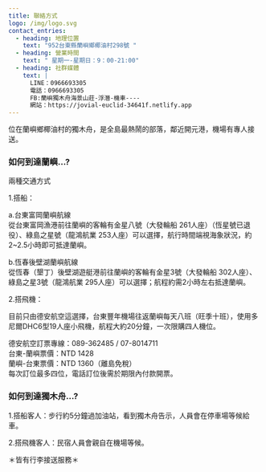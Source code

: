 ```yaml
---
title: 聯絡方式
logo: /img/logo.svg
contact_entries:
  - heading: 地理位置
    text: "952台東縣蘭嶼鄉椰油村298號 "
  - heading: 營業時間
    text: " 星期一-星期日：9：00-21:00"
  - heading: 社群媒體
    text: |
      LINE：0966693305
      電話：0966693305
      FB:蘭嶼獨木舟海景山莊-浮潛-機車----
      網站：https://jovial-euclid-34641f.netlify.app
---
```

位在蘭嶼鄉椰油村的獨木舟，是全島最熱鬧的部落，鄰近開元港，機場有專人接送。

<h3 class="f4 b lh-title mb2">如何到達蘭嶼…?</h3>

兩種交通方式

1.搭船：

a.台東富岡蘭嶼航線\
從台東富岡漁港前往蘭嶼的客輪有金星八號（大發輪船 261人座）（恆星號已退役）、綠島之星號（龍鴻航業 253人座）可以選擇，航行時間端視海象狀況，約2~2.5小時即可抵達蘭嶼。

b.恆春後壁湖蘭嶼航線\
從恆春（墾丁）後壁湖遊艇港前往蘭嶼的客輪有金星3號（大發輪船 302人座）、綠島之星3號（龍鴻航業 295人座）可以選擇；航程約需2小時左右抵達蘭嶼。

2.搭飛機：

目前只由德安航空這選擇，台東豐年機場往返蘭嶼每天八班（旺季十班），使用多尼爾DHC6型19人座小飛機，航程大約20分鐘，一次限購四人機位。

德安航空訂票專線：089-362485 / 07-8014711\
台東-蘭嶼票價：NTD 1428\
蘭嶼-台東票價：NTD 1360（離島免稅）\
每次訂位最多四位，電話訂位後需於期限內付款開票。

<h3 class="f4 b lh-title mb2">如何到達獨木舟…?</h3>

1.搭船客人：步行約5分鐘過加油站，看到獨木舟告示，人員會在停車場等候給車。

2.搭飛機客人：民宿人員會親自在機場等候。

＊皆有行李接送服務＊